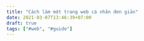 ```yaml
---
title: "Cách làm một trang web cá nhân đơn giản"
date: 2021-03-07T13:46:39+07:00
draft: true
tags: ["#web", "#guide"]
---
```


